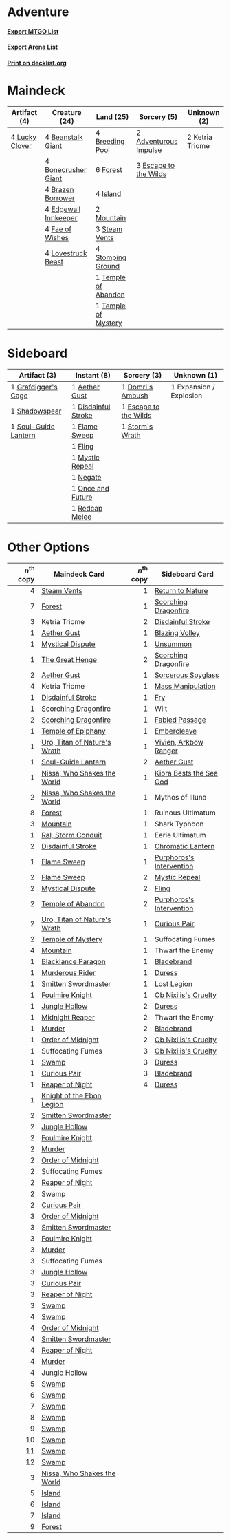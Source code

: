 # Adventure

#### [Export MTGO List](../collection/Adventure/Adventure.txt)
#### [Export Arena List](../collection/Adventure/Adventure_arena.txt)
#### [Print on decklist.org](http://decklist.org/?deckmain=2%09Adventurous%20Impulse%0A4%09Beanstalk%20Giant%0A4%09Bonecrusher%20Giant%0A4%09Brazen%20Borrower%0A4%09Breeding%20Pool%0A4%09Edgewall%20Innkeeper%0A3%09Escape%20to%20the%20Wilds%0A4%09Fae%20of%20Wishes%0A6%09Forest%0A4%09Island%0A2%09Ketria%20Triome%0A4%09Lovestruck%20Beast%0A4%09Lucky%20Clover%0A2%09Mountain%0A3%09Steam%20Vents%0A4%09Stomping%20Ground%0A1%09Temple%20of%20Abandon%0A1%09Temple%20of%20Mystery&deckside=1%09Aether%20Gust%0A1%09Disdainful%20Stroke%0A1%09Domri's%20Ambush%0A1%09Escape%20to%20the%20Wilds%0A1%09Expansion%20/%20Explosion%0A1%09Flame%20Sweep%0A1%09Fling%0A1%09Grafdigger's%20Cage%0A1%09Mystic%20Repeal%0A1%09Negate%0A1%09Once%20and%20Future%0A1%09Redcap%20Melee%0A1%09Shadowspear%0A1%09Soul-Guide%20Lantern%0A1%09Storm's%20Wrath)
# Maindeck

|                                      Artifact (4)                                       |                                         Creature (24)                                         |                                          Land (25)                                           |                                          Sorcery (5)                                           |  Unknown (2)  |
|-----------------------------------------------------------------------------------------|-----------------------------------------------------------------------------------------------|----------------------------------------------------------------------------------------------|------------------------------------------------------------------------------------------------|---------------|
|4 [Lucky Clover](http://gatherer.wizards.com/Pages/Card/Details.aspx?multiverseid=473188)|4 [Beanstalk Giant](http://gatherer.wizards.com/Pages/Card/Details.aspx?multiverseid=473111)   |4 [Breeding Pool](http://gatherer.wizards.com/Pages/Card/Details.aspx?multiverseid=97088)     |2 [Adventurous Impulse](http://gatherer.wizards.com/Pages/Card/Details.aspx?multiverseid=443041)|2 Ketria Triome|
|                                                                                         |4 [Bonecrusher Giant](http://gatherer.wizards.com/Pages/Card/Details.aspx?multiverseid=473077) |6 [Forest](http://gatherer.wizards.com/Pages/Card/Details.aspx?multiverseid=439860)           |3 [Escape to the Wilds](http://gatherer.wizards.com/Pages/Card/Details.aspx?multiverseid=473151)|               |
|                                                                                         |4 [Brazen Borrower](http://gatherer.wizards.com/Pages/Card/Details.aspx?multiverseid=473001)   |4 [Island](http://gatherer.wizards.com/Pages/Card/Details.aspx?multiverseid=439857)           |                                                                                                |               |
|                                                                                         |4 [Edgewall Innkeeper](http://gatherer.wizards.com/Pages/Card/Details.aspx?multiverseid=473113)|2 [Mountain](http://gatherer.wizards.com/Pages/Card/Details.aspx?multiverseid=439859)         |                                                                                                |               |
|                                                                                         |4 [Fae of Wishes](http://gatherer.wizards.com/Pages/Card/Details.aspx?multiverseid=473006)     |3 [Steam Vents](http://gatherer.wizards.com/Pages/Card/Details.aspx?multiverseid=405109)      |                                                                                                |               |
|                                                                                         |4 [Lovestruck Beast](http://gatherer.wizards.com/Pages/Card/Details.aspx?multiverseid=473127)  |4 [Stomping Ground](http://gatherer.wizards.com/Pages/Card/Details.aspx?multiverseid=405110)  |                                                                                                |               |
|                                                                                         |                                                                                               |1 [Temple of Abandon](http://gatherer.wizards.com/Pages/Card/Details.aspx?multiverseid=373711)|                                                                                                |               |
|                                                                                         |                                                                                               |1 [Temple of Mystery](http://gatherer.wizards.com/Pages/Card/Details.aspx?multiverseid=373571)|                                                                                                |               |


# Sideboard

|                                         Artifact (3)                                          |                                         Instant (8)                                          |                                          Sorcery (3)                                           |      Unknown (1)      |
|-----------------------------------------------------------------------------------------------|----------------------------------------------------------------------------------------------|------------------------------------------------------------------------------------------------|-----------------------|
|1 [Grafdigger's Cage](http://gatherer.wizards.com/Pages/Card/Details.aspx?multiverseid=278452) |1 [Aether Gust](http://gatherer.wizards.com/Pages/Card/Details.aspx?multiverseid=466796)      |1 [Domri's Ambush](http://gatherer.wizards.com/Pages/Card/Details.aspx?multiverseid=461119)     |1 Expansion / Explosion|
|1 [Shadowspear](http://gatherer.wizards.com/Pages/Card/Details.aspx?multiverseid=476487)       |1 [Disdainful Stroke](http://gatherer.wizards.com/Pages/Card/Details.aspx?multiverseid=420705)|1 [Escape to the Wilds](http://gatherer.wizards.com/Pages/Card/Details.aspx?multiverseid=473151)|                       |
|1 [Soul-Guide Lantern](http://gatherer.wizards.com/Pages/Card/Details.aspx?multiverseid=476488)|1 [Flame Sweep](http://gatherer.wizards.com/Pages/Card/Details.aspx?multiverseid=466893)      |1 [Storm's Wrath](http://gatherer.wizards.com/Pages/Card/Details.aspx?multiverseid=476408)      |                       |
|                                                                                               |1 [Fling](http://gatherer.wizards.com/Pages/Card/Details.aspx?multiverseid=426834)            |                                                                                                |                       |
|                                                                                               |1 [Mystic Repeal](http://gatherer.wizards.com/Pages/Card/Details.aspx?multiverseid=476431)    |                                                                                                |                       |
|                                                                                               |1 [Negate](http://gatherer.wizards.com/Pages/Card/Details.aspx?multiverseid=423707)           |                                                                                                |                       |
|                                                                                               |1 [Once and Future](http://gatherer.wizards.com/Pages/Card/Details.aspx?multiverseid=473130)  |                                                                                                |                       |
|                                                                                               |1 [Redcap Melee](http://gatherer.wizards.com/Pages/Card/Details.aspx?multiverseid=473097)     |                                                                                                |                       |


# Other Options

|*n*<sup>th</sup> copy|                                             Maindeck Card                                             |*n*<sup>th</sup> copy|                                          Sideboard Card                                           |
|--------------------:|-------------------------------------------------------------------------------------------------------|--------------------:|---------------------------------------------------------------------------------------------------|
|                    4|[Steam Vents](http://gatherer.wizards.com/Pages/Card/Details.aspx?multiverseid=405109)                 |                    1|[Return to Nature](http://gatherer.wizards.com/Pages/Card/Details.aspx?multiverseid=461102)        |
|                    7|[Forest](http://gatherer.wizards.com/Pages/Card/Details.aspx?multiverseid=439860)                      |                    1|[Scorching Dragonfire](http://gatherer.wizards.com/Pages/Card/Details.aspx?multiverseid=473101)    |
|                    3|Ketria Triome                                                                                          |                    2|[Disdainful Stroke](http://gatherer.wizards.com/Pages/Card/Details.aspx?multiverseid=420705)       |
|                    1|[Aether Gust](http://gatherer.wizards.com/Pages/Card/Details.aspx?multiverseid=466796)                 |                    1|[Blazing Volley](http://gatherer.wizards.com/Pages/Card/Details.aspx?multiverseid=426821)          |
|                    1|[Mystical Dispute](http://gatherer.wizards.com/Pages/Card/Details.aspx?multiverseid=473020)            |                    1|[Unsummon](http://gatherer.wizards.com/Pages/Card/Details.aspx?multiverseid=136218)                |
|                    1|[The Great Henge](http://gatherer.wizards.com/Pages/Card/Details.aspx?multiverseid=473123)             |                    2|[Scorching Dragonfire](http://gatherer.wizards.com/Pages/Card/Details.aspx?multiverseid=473101)    |
|                    2|[Aether Gust](http://gatherer.wizards.com/Pages/Card/Details.aspx?multiverseid=466796)                 |                    1|[Sorcerous Spyglass](http://gatherer.wizards.com/Pages/Card/Details.aspx?multiverseid=435407)      |
|                    4|Ketria Triome                                                                                          |                    1|[Mass Manipulation](http://gatherer.wizards.com/Pages/Card/Details.aspx?multiverseid=457186)       |
|                    1|[Disdainful Stroke](http://gatherer.wizards.com/Pages/Card/Details.aspx?multiverseid=420705)           |                    1|[Fry](http://gatherer.wizards.com/Pages/Card/Details.aspx?multiverseid=466894)                     |
|                    1|[Scorching Dragonfire](http://gatherer.wizards.com/Pages/Card/Details.aspx?multiverseid=473101)        |                    1|Wilt                                                                                               |
|                    2|[Scorching Dragonfire](http://gatherer.wizards.com/Pages/Card/Details.aspx?multiverseid=473101)        |                    1|[Fabled Passage](http://gatherer.wizards.com/Pages/Card/Details.aspx?multiverseid=473206)          |
|                    1|[Temple of Epiphany](http://gatherer.wizards.com/Pages/Card/Details.aspx?multiverseid=442808)          |                    1|[Embercleave](http://gatherer.wizards.com/Pages/Card/Details.aspx?multiverseid=473082)             |
|                    1|[Uro, Titan of Nature's Wrath](http://gatherer.wizards.com/Pages/Card/Details.aspx?multiverseid=476480)|                    1|[Vivien, Arkbow Ranger](http://gatherer.wizards.com/Pages/Card/Details.aspx?multiverseid=466953)   |
|                    1|[Soul-Guide Lantern](http://gatherer.wizards.com/Pages/Card/Details.aspx?multiverseid=476488)          |                    2|[Aether Gust](http://gatherer.wizards.com/Pages/Card/Details.aspx?multiverseid=466796)             |
|                    1|[Nissa, Who Shakes the World](http://gatherer.wizards.com/Pages/Card/Details.aspx?multiverseid=461096) |                    1|[Kiora Bests the Sea God](http://gatherer.wizards.com/Pages/Card/Details.aspx?multiverseid=476303) |
|                    2|[Nissa, Who Shakes the World](http://gatherer.wizards.com/Pages/Card/Details.aspx?multiverseid=461096) |                    1|Mythos of Illuna                                                                                   |
|                    8|[Forest](http://gatherer.wizards.com/Pages/Card/Details.aspx?multiverseid=439860)                      |                    1|Ruinous Ultimatum                                                                                  |
|                    3|[Mountain](http://gatherer.wizards.com/Pages/Card/Details.aspx?multiverseid=439859)                    |                    1|Shark Typhoon                                                                                      |
|                    1|[Ral, Storm Conduit](http://gatherer.wizards.com/Pages/Card/Details.aspx?multiverseid=461138)          |                    1|Eerie Ultimatum                                                                                    |
|                    2|[Disdainful Stroke](http://gatherer.wizards.com/Pages/Card/Details.aspx?multiverseid=420705)           |                    1|[Chromatic Lantern](http://gatherer.wizards.com/Pages/Card/Details.aspx?multiverseid=420864)       |
|                    1|[Flame Sweep](http://gatherer.wizards.com/Pages/Card/Details.aspx?multiverseid=466893)                 |                    1|[Purphoros's Intervention](http://gatherer.wizards.com/Pages/Card/Details.aspx?multiverseid=476402)|
|                    2|[Flame Sweep](http://gatherer.wizards.com/Pages/Card/Details.aspx?multiverseid=466893)                 |                    2|[Mystic Repeal](http://gatherer.wizards.com/Pages/Card/Details.aspx?multiverseid=476431)           |
|                    2|[Mystical Dispute](http://gatherer.wizards.com/Pages/Card/Details.aspx?multiverseid=473020)            |                    2|[Fling](http://gatherer.wizards.com/Pages/Card/Details.aspx?multiverseid=426834)                   |
|                    2|[Temple of Abandon](http://gatherer.wizards.com/Pages/Card/Details.aspx?multiverseid=373711)           |                    2|[Purphoros's Intervention](http://gatherer.wizards.com/Pages/Card/Details.aspx?multiverseid=476402)|
|                    2|[Uro, Titan of Nature's Wrath](http://gatherer.wizards.com/Pages/Card/Details.aspx?multiverseid=476480)|                    1|[Curious Pair](http://gatherer.wizards.com/Pages/Card/Details.aspx?multiverseid=473112)            |
|                    2|[Temple of Mystery](http://gatherer.wizards.com/Pages/Card/Details.aspx?multiverseid=373571)           |                    1|Suffocating Fumes                                                                                  |
|                    4|[Mountain](http://gatherer.wizards.com/Pages/Card/Details.aspx?multiverseid=439859)                    |                    1|Thwart the Enemy                                                                                   |
|                    1|[Blacklance Paragon](http://gatherer.wizards.com/Pages/Card/Details.aspx?multiverseid=473041)          |                    1|[Bladebrand](http://gatherer.wizards.com/Pages/Card/Details.aspx?multiverseid=466840)              |
|                    1|[Murderous Rider](http://gatherer.wizards.com/Pages/Card/Details.aspx?multiverseid=473059)             |                    1|[Duress](http://gatherer.wizards.com/Pages/Card/Details.aspx?multiverseid=14557)                   |
|                    1|[Smitten Swordmaster](http://gatherer.wizards.com/Pages/Card/Details.aspx?multiverseid=473067)         |                    1|[Lost Legion](http://gatherer.wizards.com/Pages/Card/Details.aspx?multiverseid=473056)             |
|                    1|[Foulmire Knight](http://gatherer.wizards.com/Pages/Card/Details.aspx?multiverseid=473052)             |                    1|[Ob Nixilis's Cruelty](http://gatherer.wizards.com/Pages/Card/Details.aspx?multiverseid=461028)    |
|                    1|[Jungle Hollow](http://gatherer.wizards.com/Pages/Card/Details.aspx?multiverseid=405273)               |                    2|[Duress](http://gatherer.wizards.com/Pages/Card/Details.aspx?multiverseid=14557)                   |
|                    1|[Midnight Reaper](http://gatherer.wizards.com/Pages/Card/Details.aspx?multiverseid=452827)             |                    2|Thwart the Enemy                                                                                   |
|                    1|[Murder](http://gatherer.wizards.com/Pages/Card/Details.aspx?multiverseid=442087)                      |                    2|[Bladebrand](http://gatherer.wizards.com/Pages/Card/Details.aspx?multiverseid=466840)              |
|                    1|[Order of Midnight](http://gatherer.wizards.com/Pages/Card/Details.aspx?multiverseid=473061)           |                    2|[Ob Nixilis's Cruelty](http://gatherer.wizards.com/Pages/Card/Details.aspx?multiverseid=461028)    |
|                    1|Suffocating Fumes                                                                                      |                    3|[Ob Nixilis's Cruelty](http://gatherer.wizards.com/Pages/Card/Details.aspx?multiverseid=461028)    |
|                    1|[Swamp](http://gatherer.wizards.com/Pages/Card/Details.aspx?multiverseid=439858)                       |                    3|[Duress](http://gatherer.wizards.com/Pages/Card/Details.aspx?multiverseid=14557)                   |
|                    1|[Curious Pair](http://gatherer.wizards.com/Pages/Card/Details.aspx?multiverseid=473112)                |                    3|[Bladebrand](http://gatherer.wizards.com/Pages/Card/Details.aspx?multiverseid=466840)              |
|                    1|[Reaper of Night](http://gatherer.wizards.com/Pages/Card/Details.aspx?multiverseid=473064)             |                    4|[Duress](http://gatherer.wizards.com/Pages/Card/Details.aspx?multiverseid=14557)                   |
|                    1|[Knight of the Ebon Legion](http://gatherer.wizards.com/Pages/Card/Details.aspx?multiverseid=466859)   |                     |                                                                                                   |
|                    2|[Smitten Swordmaster](http://gatherer.wizards.com/Pages/Card/Details.aspx?multiverseid=473067)         |                     |                                                                                                   |
|                    2|[Jungle Hollow](http://gatherer.wizards.com/Pages/Card/Details.aspx?multiverseid=405273)               |                     |                                                                                                   |
|                    2|[Foulmire Knight](http://gatherer.wizards.com/Pages/Card/Details.aspx?multiverseid=473052)             |                     |                                                                                                   |
|                    2|[Murder](http://gatherer.wizards.com/Pages/Card/Details.aspx?multiverseid=442087)                      |                     |                                                                                                   |
|                    2|[Order of Midnight](http://gatherer.wizards.com/Pages/Card/Details.aspx?multiverseid=473061)           |                     |                                                                                                   |
|                    2|Suffocating Fumes                                                                                      |                     |                                                                                                   |
|                    2|[Reaper of Night](http://gatherer.wizards.com/Pages/Card/Details.aspx?multiverseid=473064)             |                     |                                                                                                   |
|                    2|[Swamp](http://gatherer.wizards.com/Pages/Card/Details.aspx?multiverseid=439858)                       |                     |                                                                                                   |
|                    2|[Curious Pair](http://gatherer.wizards.com/Pages/Card/Details.aspx?multiverseid=473112)                |                     |                                                                                                   |
|                    3|[Order of Midnight](http://gatherer.wizards.com/Pages/Card/Details.aspx?multiverseid=473061)           |                     |                                                                                                   |
|                    3|[Smitten Swordmaster](http://gatherer.wizards.com/Pages/Card/Details.aspx?multiverseid=473067)         |                     |                                                                                                   |
|                    3|[Foulmire Knight](http://gatherer.wizards.com/Pages/Card/Details.aspx?multiverseid=473052)             |                     |                                                                                                   |
|                    3|[Murder](http://gatherer.wizards.com/Pages/Card/Details.aspx?multiverseid=442087)                      |                     |                                                                                                   |
|                    3|Suffocating Fumes                                                                                      |                     |                                                                                                   |
|                    3|[Jungle Hollow](http://gatherer.wizards.com/Pages/Card/Details.aspx?multiverseid=405273)               |                     |                                                                                                   |
|                    3|[Curious Pair](http://gatherer.wizards.com/Pages/Card/Details.aspx?multiverseid=473112)                |                     |                                                                                                   |
|                    3|[Reaper of Night](http://gatherer.wizards.com/Pages/Card/Details.aspx?multiverseid=473064)             |                     |                                                                                                   |
|                    3|[Swamp](http://gatherer.wizards.com/Pages/Card/Details.aspx?multiverseid=439858)                       |                     |                                                                                                   |
|                    4|[Swamp](http://gatherer.wizards.com/Pages/Card/Details.aspx?multiverseid=439858)                       |                     |                                                                                                   |
|                    4|[Order of Midnight](http://gatherer.wizards.com/Pages/Card/Details.aspx?multiverseid=473061)           |                     |                                                                                                   |
|                    4|[Smitten Swordmaster](http://gatherer.wizards.com/Pages/Card/Details.aspx?multiverseid=473067)         |                     |                                                                                                   |
|                    4|[Reaper of Night](http://gatherer.wizards.com/Pages/Card/Details.aspx?multiverseid=473064)             |                     |                                                                                                   |
|                    4|[Murder](http://gatherer.wizards.com/Pages/Card/Details.aspx?multiverseid=442087)                      |                     |                                                                                                   |
|                    4|[Jungle Hollow](http://gatherer.wizards.com/Pages/Card/Details.aspx?multiverseid=405273)               |                     |                                                                                                   |
|                    5|[Swamp](http://gatherer.wizards.com/Pages/Card/Details.aspx?multiverseid=439858)                       |                     |                                                                                                   |
|                    6|[Swamp](http://gatherer.wizards.com/Pages/Card/Details.aspx?multiverseid=439858)                       |                     |                                                                                                   |
|                    7|[Swamp](http://gatherer.wizards.com/Pages/Card/Details.aspx?multiverseid=439858)                       |                     |                                                                                                   |
|                    8|[Swamp](http://gatherer.wizards.com/Pages/Card/Details.aspx?multiverseid=439858)                       |                     |                                                                                                   |
|                    9|[Swamp](http://gatherer.wizards.com/Pages/Card/Details.aspx?multiverseid=439858)                       |                     |                                                                                                   |
|                   10|[Swamp](http://gatherer.wizards.com/Pages/Card/Details.aspx?multiverseid=439858)                       |                     |                                                                                                   |
|                   11|[Swamp](http://gatherer.wizards.com/Pages/Card/Details.aspx?multiverseid=439858)                       |                     |                                                                                                   |
|                   12|[Swamp](http://gatherer.wizards.com/Pages/Card/Details.aspx?multiverseid=439858)                       |                     |                                                                                                   |
|                    3|[Nissa, Who Shakes the World](http://gatherer.wizards.com/Pages/Card/Details.aspx?multiverseid=461096) |                     |                                                                                                   |
|                    5|[Island](http://gatherer.wizards.com/Pages/Card/Details.aspx?multiverseid=439857)                      |                     |                                                                                                   |
|                    6|[Island](http://gatherer.wizards.com/Pages/Card/Details.aspx?multiverseid=439857)                      |                     |                                                                                                   |
|                    7|[Island](http://gatherer.wizards.com/Pages/Card/Details.aspx?multiverseid=439857)                      |                     |                                                                                                   |
|                    9|[Forest](http://gatherer.wizards.com/Pages/Card/Details.aspx?multiverseid=439860)                      |                     |                                                                                                   |


